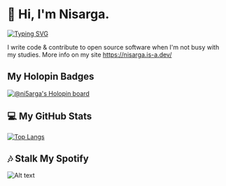 # 👋 Hi, I'm Nisarga.


[![Typing SVG](https://readme-typing-svg.demolab.com?font=Fira+Code&size=25&duration=1000&pause=1000&width=435&lines=Full+Stack+Developer;Ethical+Hacker;Reverse+Engineer;Pentester;Tech+Enthusiast;Ricer;Blogger;Android+Developer)](https://github.com/Nisarga-Developer/nisarga-developer)




I write code & contribute to open source software when I'm not busy with my studies. More info on my site https://nisarga.is-a.dev/

## My Holopin Badges
[![@ni5arga's Holopin board](https://holopin.me/ni5arga)](https://holopin.io/@ni5arga)

## 💻 My GitHub Stats 
[![Top Langs](https://github-readme-stats.vercel.app/api/top-langs/?username=nisarga-developer&langs_count=5)](https://github.com/nisarga-developer)

## 🎶 Stalk My Spotify 
![Alt text](https://spotify-recently-played-readme.vercel.app/api?user=2g78prniwnob6e44but33jbyq&count=5)
